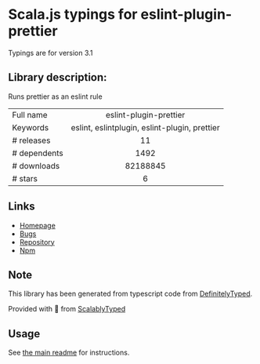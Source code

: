 
# Scala.js typings for eslint-plugin-prettier

Typings are for version 3.1

## Library description:
Runs prettier as an eslint rule

|                    |                 |
| ------------------ | :-------------: |
| Full name          | eslint-plugin-prettier |
| Keywords           | eslint, eslintplugin, eslint-plugin, prettier |
| # releases         | 11 |
| # dependents       | 1492 |
| # downloads        | 82188845 |
| # stars            | 6 |

## Links
- [Homepage](https://github.com/prettier/eslint-plugin-prettier#readme)
- [Bugs](https://github.com/prettier/eslint-plugin-prettier/issues)
- [Repository](https://github.com/prettier/eslint-plugin-prettier)
- [Npm](https://www.npmjs.com/package/eslint-plugin-prettier)
    


## Note
This library has been generated from typescript code from [DefinitelyTyped](https://definitelytyped.org).

Provided with :purple_heart: from [ScalablyTyped](https://github.com/oyvindberg/ScalablyTyped)

## Usage
See [the main readme](../../readme.md) for instructions.


